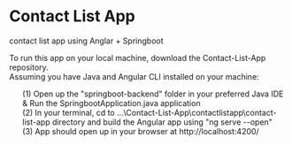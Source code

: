 # Contact List App
 contact list app using Anglar + Springboot

To run this app on your local machine, download the Contact-List-App repository. 
<br>Assuming you have Java and Angular CLI installed on your machine:
<ul>(1) Open up the "springboot-backend" folder in your preferred Java IDE & Run the SpringbootApplication.java application
<br>(2) In your terminal, cd to ...\Contact-List-App\contactlistapp\contact-list-app directory and build the Angular app using "ng serve --open"
<br>(3) App should open up in your browser at http://localhost:4200/
